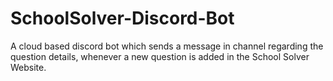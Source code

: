 # SchoolSolver-Discord-Bot
A cloud based discord bot which sends a message in channel regarding the question details, whenever a new question is added in the School Solver Website.
